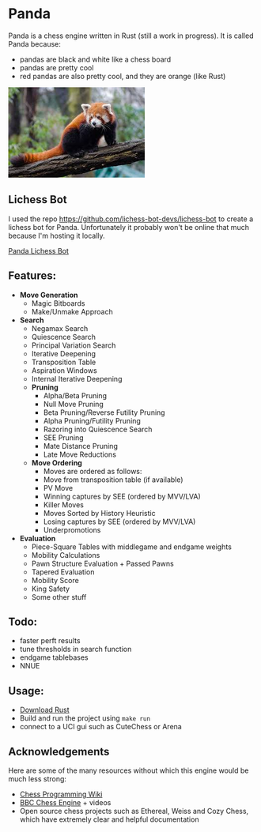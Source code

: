# Panda
Panda is a chess engine written in Rust (still a work in progress). It is called Panda because:
- pandas are black and white like a chess board
- pandas are pretty cool
- red pandas are also pretty cool, and they are orange (like Rust)

![](logo.jpeg)

## Lichess Bot

I used the repo https://github.com/lichess-bot-devs/lichess-bot to create a lichess bot for Panda. Unfortunately it probably won't be online that much because I'm hosting it locally.

[Panda Lichess Bot](https://lichess.org/@/BotNickal)

## Features:
- __Move Generation__
  - Magic Bitboards
  - Make/Unmake Approach
- __Search__
  - Negamax Search
  - Quiescence Search
  - Principal Variation Search
  - Iterative Deepening
  - Transposition Table
  - Aspiration Windows
  - Internal Iterative Deepening
  - __Pruning__
    - Alpha/Beta Pruning
    - Null Move Pruning
    - Beta Pruning/Reverse Futility Pruning
    - Alpha Pruning/Futility Pruning
    - Razoring into Quiescence Search
    - SEE Pruning
    - Mate Distance Pruning
    - Late Move Reductions
  - __Move Ordering__
    - Moves are ordered as follows:
    - Move from transposition table (if available)
    - PV Move
    - Winning captures by SEE (ordered by MVV/LVA)
    - Killer Moves
    - Moves Sorted by History Heuristic
    - Losing captures by SEE (ordered by MVV/LVA)
    - Underpromotions
- __Evaluation__
  - Piece-Square Tables with middlegame and endgame weights
  - Mobility Calculations
  - Pawn Structure Evaluation + Passed Pawns
  - Tapered Evaluation
  - Mobility Score
  - King Safety
  + Some other stuff

## Todo:
- faster perft results
- tune thresholds in search function
- endgame tablebases
- NNUE

## Usage:
- [Download Rust](https://www.rust-lang.org/)
- Build and run the project using ```make run```
- connect to a UCI gui such as CuteChess or Arena

## Acknowledgements
Here are some of the many resources without which this engine would be much less strong:
- [Chess Programming Wiki](https://www.chessprogramming.org/Main_Page)
- [BBC Chess Engine](https://github.com/maksimKorzh/bbc) + videos
- Open source chess projects such as Ethereal, Weiss and Cozy Chess, which have extremely clear and helpful documentation
